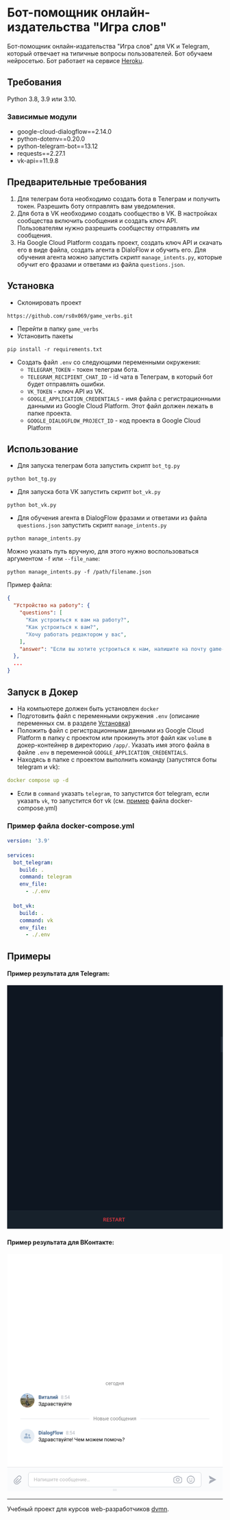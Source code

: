 # Бот-помощник онлайн-издательства "Игра слов"
Бот-помощник онлайн-издательства "Игра слов" для VK и Telegram, который отвечает на типичные вопросы пользователей. 
Бот обучаем нейросетью. 
Бот работает на сервисе [Heroku](https://heroku.com/).

## Требования
Python 3.8, 3.9 или 3.10.

### Зависимые модули
* google-cloud-dialogflow==2.14.0
* python-dotenv==0.20.0
* python-telegram-bot==13.12
* requests==2.27.1
* vk-api==11.9.8

## Предварительные требования
1. Для телеграм бота необходимо создать бота в Телеграм и получить токен. Разрешить боту отправлять вам уведомления.
2. Для бота в VK необходимо создать сообщество в VK. В настройках сообщества включить сообщения и создать ключ API. Пользователям нужно разрешить сообществу отправлять им сообщения.
3. На Google Cloud Platform создать проект, создать ключ API и скачать его в виде файла, создать агента в DialoFlow и обучить его.
Для обучения агента можно запустить скрипт `manage_intents.py`, которые обучит его фразами и ответами из файла `questions.json`. 

## Установка
* Склонировать проект
```commandline
https://github.com/rs0x069/game_verbs.git
```
* Перейти в папку `game_verbs`
* Установить пакеты
```commandline
pip install -r requirements.txt
```
* Создать файл `.env` со следующими переменными окружения:
  + `TELEGRAM_TOKEN` - токен телеграм бота.
  + `TELEGRAM_RECIPIENT_CHAT_ID` - id чата в Телеграм, в который бот будет отправлять ошибки. 
  + `VK_TOKEN` - ключ API из VK.
  + `GOOGLE_APPLICATION_CREDENTIALS` - имя файла с регистрационными данными из Google Cloud Platform. Этот файл должен лежать в папке проекта.
  + `GOOGLE_DIALOGFLOW_PROJECT_ID` - код проекта в Google Cloud Platform

## Использование
* Для запуска телеграм бота запустить скрипт `bot_tg.py`
```commandline
python bot_tg.py
```
* Для запуска бота VK запустить скрипт `bot_vk.py`
```commandline
python bot_vk.py
```
* Для обучения агента в DialogFlow фразами и ответами из файла `questions.json` запустить скрипт `manage_intents.py` 
```commandline
python manage_intents.py
```
Можно указать путь вручную, для этого нужно воспользоваться аргументом `-f` или `--file_name`:
```commandline
python manage_intents.py -f /path/filename.json
```
Пример файла:
```json
{
  "Устройство на работу": {
    "questions": [
      "Как устроиться к вам на работу?",
      "Как устроиться к вам?",
      "Хочу работать редактором у вас",
    ],
    "answer": "Если вы хотите устроиться к нам, напишите на почту game-of-verbs@gmail.com ..."
  },
  ...
}
```

## Запуск в Докер
* На компьютере должен быть установлен `docker`
* Подготовить файл с переменными окружения `.env` (описание переменных см. в разделе [Установка](#установка))
* Положить файл с регистрационными данными из Google Cloud Platform в папку с проектом или прокинуть этот файл как `volume` в докер-контейнер в директорию `/app/`. Указать имя этого файла в файле `.env` в переменной `GOOGLE_APPLICATION_CREDENTIALS`.
* Находясь в папке с проектом выполнить команду (запустятся боты telegram и vk): 
```yaml
docker compose up -d
``` 
* Если в `command` указать `telegram`, то запустится бот telegram, если указать `vk`, то запустится бот vk (см. [пример](#пример-файла-docker-composeyml) файла docker-compose.yml) 

### Пример файла docker-compose.yml
```yaml
version: '3.9'

services:
  bot_telegram:
    build: .
    command: telegram
    env_file:
      - ./.env

  bot_vk:
    build: .
    command: vk
    env_file:
      - ./.env
```

## Примеры
#### Пример результата для Telegram:
![Пример результата для Telegram](https://raw.githubusercontent.com/rs0x069/game_verbs/main/.github/images/demo_tg_bot.gif)

#### Пример результата для ВКонтакте:
![Пример результата для ВКонтакте](https://raw.githubusercontent.com/rs0x069/game_verbs/main/.github/images/demo_vk_bot.gif)


***
Учебный проект для курсов web-разработчиков [dvmn](https://dvmn.org). 
